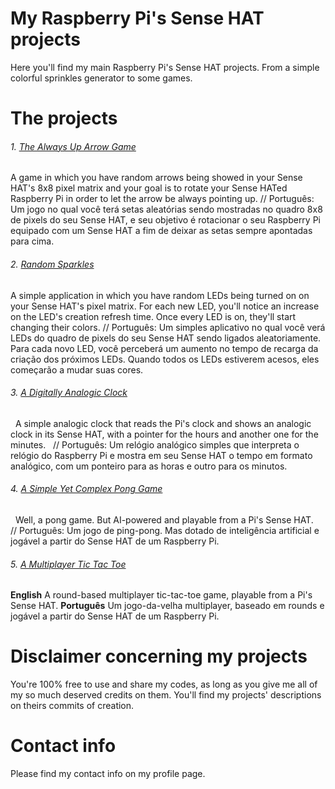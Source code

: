 # My Raspberry Pi's Sense HAT projects
Here you'll find my main Raspberry Pi's Sense HAT projects. From a simple colorful sprinkles generator to some games.

# The projects
###### 1. [The Always Up Arrow Game](https://goo.gl/8xrnVq)
   A game in which you have random arrows being showed in your Sense HAT's 8x8 pixel matrix and your goal is to rotate your Sense HATed Raspberry Pi in order to let the arrow be always pointing up.
   // Português: Um jogo no qual você terá setas aleatórias sendo mostradas no quadro 8x8 de pixels do seu Sense HAT, e seu objetivo é rotacionar o seu Raspberry Pi equipado com um Sense HAT a fim de deixar as setas sempre apontadas para cima.
   
###### 2. [Random Sparkles](https://goo.gl/qG8D6n)
   A simple application in which you have random LEDs being turned on on your Sense HAT's pixel matrix. For each new LED, you'll notice an increase on the LED's creation refresh time. Once every LED is on, they'll start changing their colors.
   // Português: Um simples aplicativo no qual você verá LEDs do quadro de pixels do seu Sense HAT sendo ligados aleatoriamente. Para cada novo LED, você perceberá um aumento no tempo de recarga da criação dos próximos LEDs. Quando todos os LEDs estiverem acesos, eles começarão a mudar suas cores.
   
###### 3. [A Digitally Analogic Clock](https://goo.gl/iPe3U2)
   A simple analogic clock that reads the Pi's clock and shows an analogic clock in its Sense HAT, with a pointer for the hours and another one for the minutes.
   // Português: Um relógio analógico simples que interpreta o relógio do Raspberry Pi e mostra em seu Sense HAT o tempo em formato analógico, com um ponteiro para as horas e outro para os minutos.

###### 4. [A Simple Yet Complex Pong Game](https://goo.gl/fmq2N9)
   Well, a pong game. But AI-powered and playable from a Pi's Sense HAT.
   // Português: Um jogo de ping-pong. Mas dotado de inteligência artificial e jogável a partir do Sense HAT de um Raspberry Pi.

###### 5. [A Multiplayer Tic Tac Toe](https://goo.gl/PB4nfA)
**English**
A round-based multiplayer tic-tac-toe game, playable from a Pi's Sense HAT.
**Português**
Um jogo-da-velha multiplayer, baseado em rounds e jogável a partir do Sense HAT de um Raspberry Pi.

# Disclaimer concerning my projects
You're 100% free to use and share my codes, as long as you give me all of my so much deserved credits on them.
You'll find my projects' descriptions on theirs commits of creation.

# Contact info
Please find my contact info on my profile page.
